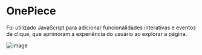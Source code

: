 # OnePiece
Foi utilizado JavaScript para adicionar funcionalidades interativas e eventos de clique, que aprimoram a experiência do usuário ao explorar a página.


![image](https://github.com/larijek/OnePiece/assets/112007806/6b656df7-a6b9-4c25-b57c-f8d7b5abe6b1)
